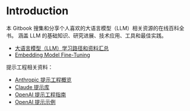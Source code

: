 # Introduction

本 Gitbook 搜集和分享个人喜欢的大语言模型（LLM）相关资源的在线百科全书。
涵盖 LLM 的基础知识、研究进展、技术应用、工具和最佳实践。


- [大语言模型（LLM）学习路径和资料汇总](https://github.com/ninehills/blog/issues/97)
- [Embedding Model Fine-Tuning](https://github.com/ninehills/blog/issues/118)

提示工程相关资料：
- [Anthropic 提示工程概览](https://docs.anthropic.com/en/docs/build-with-claude/prompt-engineering/overview)
- [Claude 提示库](https://docs.anthropic.com/en/prompt-library/library)
- [OpenAI 提示工程指南](https://platform.openai.com/docs/guides/prompt-engineering)
- [OpenAI 提示示例](https://platform.openai.com/docs/examples)


